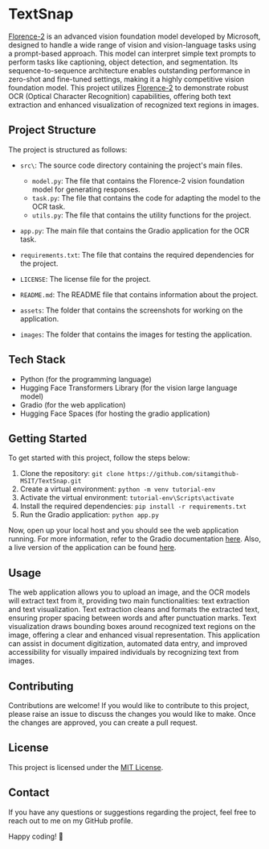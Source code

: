 # TextSnap

[Florence-2](https://huggingface.co/microsoft/Florence-2-large-ft) is an advanced vision foundation model developed by Microsoft, designed to handle a wide range of vision and vision-language tasks using a prompt-based approach. This model can interpret simple text prompts to perform tasks like captioning, object detection, and segmentation. Its sequence-to-sequence architecture enables outstanding performance in zero-shot and fine-tuned settings, making it a highly competitive vision foundation model. This project utilizes [Florence-2](https://huggingface.co/microsoft/Florence-2-large-ft) to demonstrate robust OCR (Optical Character Recognition) capabilities, offering both text extraction and enhanced visualization of recognized text regions in images.

## Project Structure

The project is structured as follows:

- `src\`: The source code directory containing the project's main files.

  - `model.py`: The file that contains the Florence-2 vision foundation model for generating responses.
  - `task.py`: The file that contains the code for adapting the model to the OCR task.
  - `utils.py`: The file that contains the utility functions for the project.

- `app.py`: The main file that contains the Gradio application for the OCR task.
- `requirements.txt`: The file that contains the required dependencies for the project.
- `LICENSE`: The license file for the project.
- `README.md`: The README file that contains information about the project.
- `assets`: The folder that contains the screenshots for working on the application.
- `images`: The folder that contains the images for testing the application.

## Tech Stack

- Python (for the programming language)
- Hugging Face Transformers Library (for the vision large language model)
- Gradio (for the web application)
- Hugging Face Spaces (for hosting the gradio application)

## Getting Started

To get started with this project, follow the steps below:

1. Clone the repository: `git clone https://github.com/sitamgithub-MSIT/TextSnap.git`
2. Create a virtual environment: `python -m venv tutorial-env`
3. Activate the virtual environment: `tutorial-env\Scripts\activate`
4. Install the required dependencies: `pip install -r requirements.txt`
5. Run the Gradio application: `python app.py`

Now, open up your local host and you should see the web application running. For more information, refer to the Gradio documentation [here](https://www.gradio.app/docs/interface). Also, a live version of the application can be found [here](https://huggingface.co/spaces/sitammeur/TextSnap).

## Usage

The web application allows you to upload an image, and the OCR models will extract text from it, providing two main functionalities: text extraction and text visualization. Text extraction cleans and formats the extracted text, ensuring proper spacing between words and after punctuation marks. Text visualization draws bounding boxes around recognized text regions on the image, offering a clear and enhanced visual representation. This application can assist in document digitization, automated data entry, and improved accessibility for visually impaired individuals by recognizing text from images.

## Contributing

Contributions are welcome! If you would like to contribute to this project, please raise an issue to discuss the changes you would like to make. Once the changes are approved, you can create a pull request.

## License

This project is licensed under the [MIT License](LICENSE).

## Contact

If you have any questions or suggestions regarding the project, feel free to reach out to me on my GitHub profile.

Happy coding! 🚀
